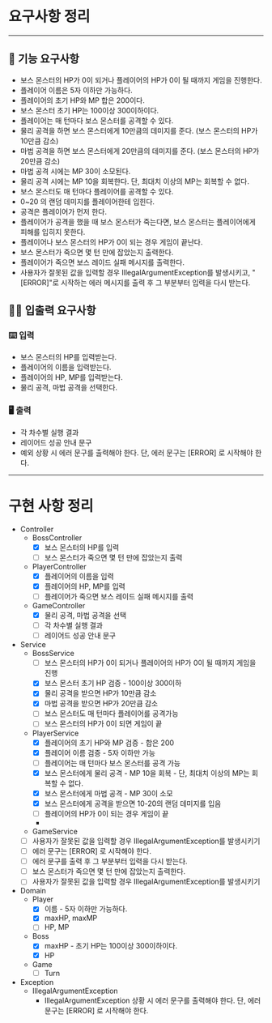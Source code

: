 # 요구사항 정리

---
## 🚀 기능 요구사항
- 보스 몬스터의 HP가 0이 되거나 플레이어의 HP가 0이 될 때까지 게임을 진행한다.
- 플레이어 이름은 5자 이하만 가능하다.
- 플레이어의 초기 HP와 MP 합은 200이다.
- 보스 몬스터 초기 HP는 100이상 300이하이다.
- 플레이어는 매 턴마다 보스 몬스터를 공격할 수 있다.
- 물리 공격을 하면 보스 몬스터에게 10만큼의 데미지를 준다. (보스 몬스터의 HP가 10만큼 감소)
- 마법 공격을 하면 보스 몬스터에게 20만큼의 데미지를 준다. (보스 몬스터의 HP가 20만큼 감소)
- 마법 공격 시에는 MP 30이 소모된다.
- 물리 공격 시에는 MP 10을 회복한다. 단, 최대치 이상의 MP는 회복할 수 없다.
- 보스 몬스터도 매 턴마다 플레이어를 공격할 수 있다.
- 0~20 의 랜덤 데미지를 플레이어한테 입힌다.
- 공격은 플레이어가 먼저 한다.
- 플레이어가 공격을 했을 때 보스 몬스터가 죽는다면, 보스 몬스터는 플레이어에게 피해를 입히지 못한다.
- 플레이어나 보스 몬스터의 HP가 0이 되는 경우 게임이 끝난다.
- 보스 몬스터가 죽으면 몇 턴 만에 잡았는지 출력한다.
- 플레이어가 죽으면 보스 레이드 실패 메시지를 출력한다.
- 사용자가 잘못된 값을 입력할 경우 IllegalArgumentException를 발생시키고, "[ERROR]"로 시작하는 에러 메시지를 출력 후 그 부분부터 입력을 다시 받는다.

## ✍🏻 입출력 요구사항
### ⌨️ 입력
- 보스 몬스터의 HP를 입력받는다.
- 플레이어의 이름을 입력받는다.
- 플레이어의 HP, MP를 입력받는다.
- 물리 공격, 마법 공격을 선택한다.

### 🖥 출력
- 각 차수별 실행 결과
- 레이어드 성공 안내 문구
- 예외 상황 시 에러 문구를 출력해야 한다. 단, 에러 문구는 [ERROR] 로 시작해야 한다. 

---
# 구현 사항 정리
- Controller
  - BossController
    - [x] 보스 몬스터의 HP를 입력
    - [ ] 보스 몬스터가 죽으면 몇 턴 만에 잡았는지 출력
  - PlayerController
    - [x] 플레이어의 이름을 입력
    - [x] 플레이어의 HP, MP를 입력
    - [ ] 플레이어가 죽으면 보스 레이드 실패 메시지를 출력
  - GameController
    - [x] 물리 공격, 마법 공격을 선택
    - [ ] 각 차수별 실행 결과
    - [ ] 레이어드 성공 안내 문구
    
- Service
  - BossService
    - [ ] 보스 몬스터의 HP가 0이 되거나 플레이어의 HP가 0이 될 때까지 게임을 진행
    - [x] 보스 몬스터 초기 HP 검증 - 100이상 300이하
    - [x] 물리 공격을 받으면 HP가 10만큼 감소
    - [x] 마법 공격을 받으면 HP가 20만큼 감소
    - [ ] 보스 몬스터도 매 턴마다 플레이어를 공격가능 
    - [ ] 보스 몬스터의 HP가 0이 되면 게임이 끝
    
  - PlayerService
    - [x] 플레이어의 초기 HP와 MP 검증 - 합은 200
    - [x] 플레이어 이름 검증 - 5자 이하만 가능
    - [ ] 플레이어는 매 턴마다 보스 몬스터를 공격 가능
    - [x] 보스 몬스터에게 물리 공격 - MP 10을 회복 - 단, 최대치 이상의 MP는 회복할 수 없다.
    - [x] 보스 몬스터에게 마법 공격 - MP 30이 소모 
    - [x] 보스 몬스터에게 공격을 받으면 10-20의 랜덤 데미지를 입음
    - [ ] 플레이어의 HP가 0이 되는 경우 게임이 끝
    - 
  - GameService
  - [ ] 사용자가 잘못된 값을 입력할 경우 IllegalArgumentException를 발생시키기
  - [ ] 에러 문구는 [ERROR] 로 시작해야 한다.
  - [ ] 에러 문구를 출력 후 그 부분부터 입력을 다시 받는다.
  - [ ] 보스 몬스터가 죽으면 몇 턴 만에 잡았는지 출력한다.
  - [ ] 사용자가 잘못된 값을 입력할 경우 IllegalArgumentException를 발생시키기

- Domain
  - Player
    - [x] 이름 - 5자 이하만 가능하다.
    - [x] maxHP, maxMP
    - [ ] HP, MP
  - Boss
    - [x] maxHP - 초기 HP는 100이상 300이하이다.
    - [x] HP
  - Game
    - [ ] Turn

- Exception
    - IllegalArgumentException
      - IllegalArgumentException 상황 시 에러 문구를 출력해야 한다. 단, 에러 문구는 [ERROR] 로 시작해야 한다.
      